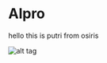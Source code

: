 # Alpro
hello this is putri from osiris

![alt tag](http://projectingindonesia.com/wp-content/uploads/2012/11/jembatan-suramadu-5-438-m.jpg)
